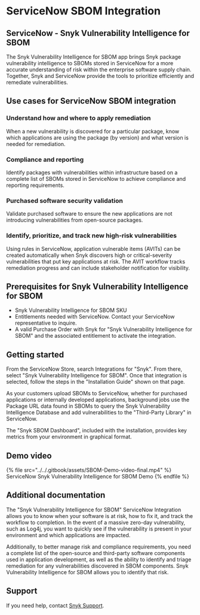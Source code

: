 # ServiceNow SBOM Integration

## ServiceNow - Snyk Vulnerability Intelligence for SBOM

The Snyk Vulnerability Intelligence for SBOM app brings Snyk package vulnerability intelligence to SBOMs stored in ServiceNow for a more accurate understanding of risk within the enterprise software supply chain. Together, Snyk and ServiceNow provide the tools to prioritize efficiently and remediate vulnerabilities.

## Use cases for ServiceNow SBOM integration

### Understand how and where to apply remediation

When a new vulnerability is discovered for a particular package, know which applications are using the package (by version) and what version is needed for remediation.

### Compliance and reporting

Identify packages with vulnerabilities within infrastructure based on a complete list of SBOMs stored in ServiceNow to achieve compliance and reporting requirements.

### Purchased software security validation

Validate purchased software to ensure the new applications are not introducing vulnerabilities from open-source packages.

### Identify, prioritize, and track new high-risk vulnerabilities

Using rules in ServiceNow, application vulnerable items (AVITs) can be created automatically when Snyk discovers high or critical-severity vulnerabilities that put key applications at risk. The AVIT workflow tracks remediation progress and can include stakeholder notification for visibility.

## Prerequisites for Snyk Vulnerability Intelligence for SBOM

* Snyk Vulnerability Intelligence for SBOM SKU
* Entitlements needed with ServiceNow. Contact your ServiceNow representative to inquire.
* A valid Purchase Order with Snyk for "Snyk Vulnerability Intelligence for SBOM" and the associated entitlement to activate the integration.

## Getting started

From the ServiceNow Store, search Integrations for "Snyk". From there, select "Snyk Vulnerability Intelligence for SBOM". Once that integration is selected, follow the steps in the "Installation Guide" shown on that page.

As your customers upload SBOMs to ServiceNow, whether for purchased applications or internally developed applications, background jobs use the Package URL data found in SBOMs to query the Snyk Vulnerability Intelligence Database and add vulnerabilities to the "Third-Party Library" in ServiceNow.

The "Snyk SBOM Dashboard", included with the installation, provides key metrics from your environment in graphical format.

## Demo video

{% file src="../../.gitbook/assets/SBOM-Demo-video-final.mp4" %}
ServiceNow Snyk Vulnerability Intelligence for SBOM Demo
{% endfile %}

## Additional documentation

The "Snyk Vulnerability Intelligence for SBOM" ServiceNow Integration allows you to know when your software is at risk, how to fix it, and track the workflow to completion. In the event of a massive zero-day vulnerability, such as Log4j, you want to quickly see if the vulnerability is present in your environment and which applications are impacted.

Additionally, to better manage risk and compliance requirements, you need a complete list of the open-source and third-party software components used in application development, as well as the ability to identify and triage remediation for any vulnerabilities discovered in SBOM components. Snyk Vulnerability Intelligence for SBOM allows you to identify that risk.

## Support

If you need help, contact [Snyk Support](https://support.snyk.io/hc/en-us).
